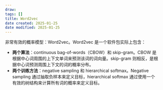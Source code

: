 ```yaml
---
draw:
tags: []
title: Word2vec
date created: 2025-01-25
date modified: 2025-01-25
---
```


非常有效的概率模型：Word2vec。Word2vec 是一个软件包实际上包含：

- **两个算法**：continuous bag-of-words（CBOW）和 skip-gram。CBOW 是根据中心词周围的上下文单词来预测该词的词向量。skip-gram 则相反，是根据中心词预测周围上下文的词的概率分布。
- **两个训练方法**：negative sampling 和 hierarchical softmax。Negative sampling 通过抽取负样本来定义目标，hierarchical softmax 通过使用一个有效的树结构来计算所有词的概率来定义目标。
